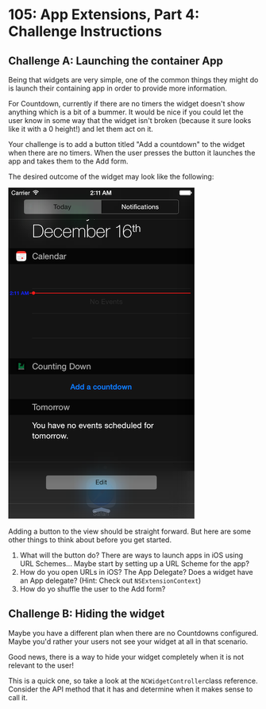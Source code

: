 # 105: App Extensions, Part 4: Challenge Instructions


## Challenge A: Launching the container App
Being that widgets are very simple, one of the common things they might do is launch their containing app in order to provide more information.

For Countdown, currently if there are no timers the widget doesn't show anything which is a bit of a bummer. It would be nice if you could let the user know in some way that the widget isn't broken (because it sure looks like it with a 0 height!) and let them act on it. 

Your challenge is to add a button titled "Add a countdown" to the widget when there are no timers. When the user presses the button it launches the app and takes them to the Add form.

The desired outcome of the widget may look like the following:

![](./4-Challenge-Assets/ChallengeOutcome.png)

Adding a button to the view should be straight forward. But here are some other things to think about before you get started.

1. What will the button do? There are ways to launch apps in iOS using URL Schemes... Maybe start by setting up a URL Scheme for the app?
2. How do you open URLs in iOS? The App Delegate? Does a widget have an App delegate? (Hint: Check out `NSExtensionContext`)
3. How do yo shuffle the user to the Add form?

## Challenge B: Hiding the widget

Maybe you have a different plan when there are no Countdowns configured. Maybe you'd rather your users not see your widget at all in that scenario.

Good news, there is a way to hide your widget completely when it is not relevant to the user!

This is a quick one, so take a look at the `NCWidgetController`class reference. Consider the API method that it has and determine when it makes sense to call it. 